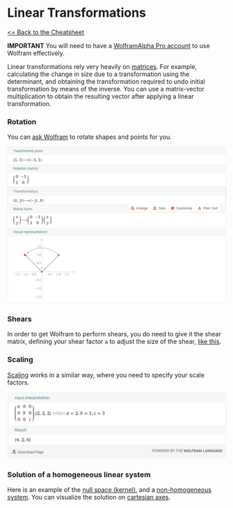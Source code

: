 # Linear Transformations

 [<= Back to the Cheatsheet](../WolframCheatsheet.md)

 **IMPORTANT** You will need to have a [WolframAlpha Pro account](https://www.imperial.ac.uk/admin-services/ict/self-service/computers-printing/devices-and-software/get-software/get-software-for-students/wolfram-alpha-pro/) to use Wolfram effectively.

 Linear transformations rely very heavily on [matrices](./matrices.md). For example, calculating the change in size due to a transformation using the determinant, and obtaining the transformation required to undo initial transformation by means of the inverse. You can use a matrix-vector multiplication to obtain the resulting vector after applying a linear transformation. 


 ### Rotation
 You can [ask Wolfram](https://www.wolframalpha.com/input/?i=%7B1%2C+1%7D+rotate+90+degree) to rotate shapes and points for you. 

 <img src="../wolfram_pics/rotation.png">

 ### Shears
 In order to get Wolfram to perform shears, you do need to give it the shear matrix, defining your shear factor `a` to adjust the size of the shear, [like this](https://www.wolframalpha.com/input/?i=%7B%7B1%2C+a%7D%2C+%7B0%2C+1%7D%7D+.+%7B1%2C+1%7D+where+a%3D2).

 ### Scaling
 [Scaling](https://www.wolframalpha.com/input/?i=%7B%7Ba%2C+0%2C+0%7D%2C+%7B0%2C+b%2C+0%7D%2C%7B0%2C+0%2C+c%7D%7D+.+%7B2%2C+2%2C+2%7D+where+a%3D2%2C+b%3D1%2C+c%3D3) works in a similar way, where you need to specify your scale factors.

 <img src="../wolfram_pics/scaling.png">

 ### Solution of a homogeneous linear system
 Here is an example of the [null space (kernel)](https://www.wolframalpha.com/input/?i=null+space+%7B%7B2%2C+6%7D%2C%7B1%2C+2%7D%7D), and a [non-homogeneous system](https://www.wolframalpha.com/input/?i=null+space+%7B%7B2%2C+6%7D%2C%7B1%2C+2%7D%7D). You can visualize the solution on [cartesian axes](https://www.wolframalpha.com/input/?i=2x+%2B+6y%3D7+and+1x+%2B+2y+%3D5).

 